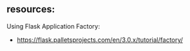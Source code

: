 ## resources:

Using Flask Application Factory:

- https://flask.palletsprojects.com/en/3.0.x/tutorial/factory/
